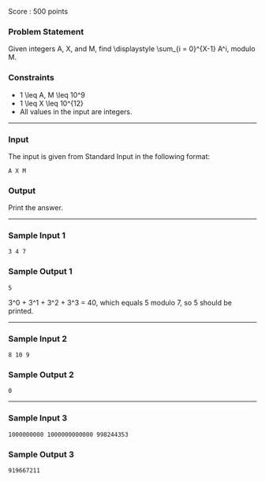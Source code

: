Score : 500 points

### Problem Statement

Given integers A, X, and M, find \displaystyle \sum\_{i = 0}^{X-1} A^i, modulo M.

### Constraints

* 1 \leq A, M \leq 10^9
* 1 \leq X \leq 10^{12}
* All values in the input are integers.

---

### Input

The input is given from Standard Input in the following format:

```
A X M
```

### Output

Print the answer.

---

### Sample Input 1

```
3 4 7
```

### Sample Output 1

```
5
```

3^0 + 3^1 + 3^2 + 3^3 = 40, which equals 5 modulo 7, so 5 should be printed.

---

### Sample Input 2

```
8 10 9
```

### Sample Output 2

```
0
```

---

### Sample Input 3

```
1000000000 1000000000000 998244353
```

### Sample Output 3

```
919667211
```